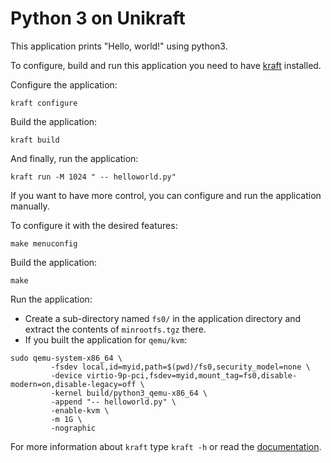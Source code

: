 # Python 3 on Unikraft

This application prints "Hello, world!" using python3.

To configure, build and run this application you need to have [kraft](https://github.com/unikraft/kraft) installed.

Configure the application:
```
kraft configure
```

Build the application:
```
kraft build
```

And finally, run the application:
```
kraft run -M 1024 " -- helloworld.py"
```

If you want to have more control, you can configure and run the application manually.

To configure it with the desired features:
```
make menuconfig
```

Build the application:
```
make
```

Run the application:
- Create a sub-directory named `fs0/` in the application directory and extract the contents of `minrootfs.tgz` there.
- If you built the application for `qemu/kvm`:
```
sudo qemu-system-x86_64 \
	     -fsdev local,id=myid,path=$(pwd)/fs0,security_model=none \
	     -device virtio-9p-pci,fsdev=myid,mount_tag=fs0,disable-modern=on,disable-legacy=off \
	     -kernel build/python3_qemu-x86_64 \
	     -append "-- helloworld.py" \
	     -enable-kvm \
	     -m 1G \
	     -nographic
```

For more information about `kraft` type ```kraft -h``` or read the
[documentation](http://docs.unikraft.org).
